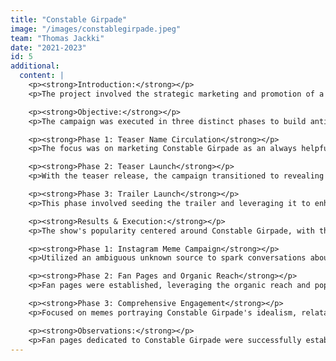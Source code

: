 ```yaml
---
title: "Constable Girpade"
image: "/images/constablegirpade.jpeg"
team: "Thomas Jackki"
date: "2021-2023"
id: 5
additional:
  content: |
    <p><strong>Introduction:</strong></p>
    <p>The project involved the strategic marketing and promotion of a comedy drama featuring multiple internet sensations and social media influencers. The objective was to maintain a humorous tone throughout the show while ensuring relatability and engaging drama.</p>

    <p><strong>Objective:</strong></p>
    <p>The campaign was executed in three distinct phases to build anticipation and generate buzz around the character, Constable Girpade.</p>

    <p><strong>Phase 1: Teaser Name Circulation</strong></p>
    <p>The focus was on marketing Constable Girpade as an always helpful and kind character without revealing his face or announcing the show. The strategy included mass circulation of the character's name to create intrigue.</p>

    <p><strong>Phase 2: Teaser Launch</strong></p>
    <p>With the teaser release, the campaign transitioned to revealing Constable Girpade's identity and emphasizing the excitement of discovering the character. The objective was to generate awareness and interest in the show.</p>

    <p><strong>Phase 3: Trailer Launch</strong></p>
    <p>This phase involved seeding the trailer and leveraging it to enhance the character's popularity. The trailer was strategically used to highlight Constable Girpade's identity, contributing to the overall success of the campaign.</p>

    <p><strong>Results & Execution:</strong></p>
    <p>The show's popularity centered around Constable Girpade, with the hashtag #ConstableGirpade prominently used throughout the campaign.</p>

    <p><strong>Phase 1: Instagram Meme Campaign</strong></p>
    <p>Utilized an ambiguous unknown source to spark conversations about Constable Girpade. Posters featuring social media influencers were created, maintaining secrecy around the character. The campaign achieved a reach of 6.5M and an engagement of 985k with 48,483 shares.</p>

    <p><strong>Phase 2: Fan Pages and Organic Reach</strong></p>
    <p>Fan pages were established, leveraging the organic reach and popularity gained from Phase 1. Comments from fan pages were strategically placed on relevant platforms. The Instagram Meme Campaign in Phase 2 reached 9.2M with an engagement of 1.8M and 79,672 shares.</p>

    <p><strong>Phase 3: Comprehensive Engagement</strong></p>
    <p>Focused on memes portraying Constable Girpade's idealism, relatability, and personal life nuances. The Instagram Meme Campaign in Phase 3 reached 32M with an engagement of 4.8M and 220k shares.</p>

    <p><strong>Observations:</strong></p>
    <p>Fan pages dedicated to Constable Girpade were successfully established. Social media users actively participated in sharing memes and creative content, organically contributing to the campaign's success. Key individuals, namely Kushaal Pawar, Chandni Bhabhda, and Neel Salekar, received significant praise on various social media platforms.</p>
---
```

